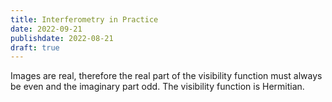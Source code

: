 ```yaml
---
title: Interferometry in Practice
date: 2022-09-21
publishdate: 2022-08-21
draft: true
---
```


Images are real, therefore the real part of the visibility function must always be even and the imaginary part odd. The visibility function is Hermitian.
